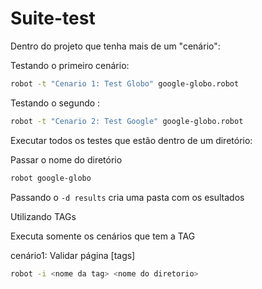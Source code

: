 # Suite-test

Dentro do projeto que tenha mais de um "cenário":

Testando o primeiro cenário:

```bash
robot -t "Cenario 1: Test Globo" google-globo.robot
```

Testando o segundo :

```bash
robot -t "Cenario 2: Test Google" google-globo.robot
```

Executar todos os testes que estão dentro de um diretório:

Passar o nome do diretório

```bash
robot google-globo
```

Passando o `-d results` cria uma pasta com os esultados

Utilizando TAGs

Executa somente os cenários que tem a TAG

cenário1: Validar página
    [tags]  <nome da tag>

```bash
robot -i <nome da tag> <nome do diretorio>
```

